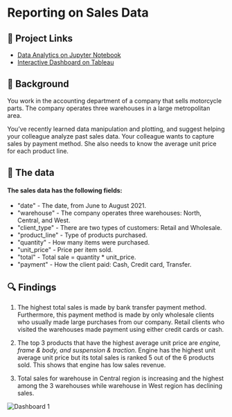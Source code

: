 # Reporting on Sales Data

## 🔗 Project Links
- [Data Analytics on Jupyter Notebook](https://app.datacamp.com/workspace/w/ee3ec299-eec7-4c61-90a5-4b2905878caf)
- [Interactive Dashboard on Tableau](https://public.tableau.com/views/SalesReportofCompanySellingMotorcycleParts/Dashboard1?:language=en-GB&:display_count=n&:origin=viz_share_link)

## 📖 Background
You work in the accounting department of a company that sells motorcycle parts. The company operates three warehouses in a large metropolitan area.

You’ve recently learned data manipulation and plotting, and suggest helping your colleague analyze past sales data. Your colleague wants to capture sales by payment method. She also needs to know the average unit price for each product line.

## 💾 The data

#### The sales data has the following fields:
- "date" - The date, from June to August 2021.
- "warehouse" - The company operates three warehouses: North, Central, and West.
- "client_type" - There are two types of customers: Retail and Wholesale.
- "product_line" - Type of products purchased.
- "quantity" - How many items were purchased.
- "unit_price" - Price per item sold.
- "total" - Total sale = quantity * unit_price.
- "payment" - How the client paid: Cash, Credit card, Transfer.

## 🔍 Findings

1. The highest total sales is made by bank transfer payment method. Furthermore, this payment method is made by only wholesale clients who usually made large purchases from our company. Retail clients who visited the warehouses made payment using either credit cards or cash.

2. The top 3 products that have the highest average unit price are _engine, frame & body, and suspension & traction_. Engine has the highest unit average unit price but its total sales is ranked 5 out of the 6 products sold. This shows that engine has low sales revenue.

3. Total sales for warehouse in Central region is increasing and the highest among the 3 warehouses while warehouse in West region has declining sales.

![Dashboard 1](https://github.com/yirongNg/Data-Viz-on-Sales-Report-of-Motorcycle-Parts-Company/assets/132359604/ef4a6877-abc4-4a2d-8917-deaafabb85d5)

